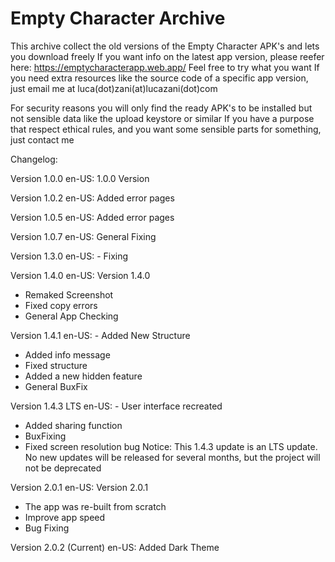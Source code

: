 # Empty Character Archive

This archive collect the old versions of the Empty Character APK's and lets you download freely
If you want info on the latest app version, please reefer here: https://emptycharacterapp.web.app/
Feel free to try what you want
If you need extra resources like the source code of a specific app version, just email me at luca(dot)zani(at)lucazani(dot)com

For security reasons you will only find the ready APK's to be installed but not sensible data like the upload keystore or similar
If you have a purpose that respect ethical rules, and you want some sensible parts for something, just contact me

Changelog:

Version 1.0.0
en-US: 1.0.0 Version

Version 1.0.2
en-US: Added error pages

Version 1.0.5
en-US: Added error pages

Version 1.0.7
en-US: General Fixing

Version 1.3.0
en-US: - Fixing

Version 1.4.0
en-US: Version 1.4.0
- Remaked Screenshot
- Fixed copy errors
- General App Checking

Version 1.4.1
en-US: - Added New Structure
- Added info message
- Fixed structure
- Added a new hidden feature
- General BuxFix

Version 1.4.3 LTS
en-US: - User interface recreated
- Added sharing function
- BuxFixing
- Fixed screen resolution bug
Notice: This 1.4.3 update is an LTS update. No new updates will be released for several months, but the project will not be deprecated

Version 2.0.1
en-US: Version 2.0.1
- The app was re-built from scratch
- Improve app speed
- Bug Fixing

Version 2.0.2 (Current)
en-US: Added Dark Theme
